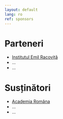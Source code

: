 ```yaml
---
layout: default
lang: ro
ref: sponsors
---
```


# Parteneri

- [Institutul Emil Racoviță](https://institutulracovita.ro)
- ...
- ...

# Susținători

- [Academia Româna](https://acad.ro)
- ...
- ...
